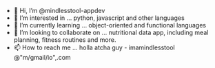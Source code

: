 - 👋 Hi, I’m @mindlesstool-appdev
- 👀 I’m interested in ... python, javascript and other languages
- 🌱 I’m currently learning ... object-oriented and functional languages
- 💞️ I’m looking to collaborate on ... nutritional data app, including meal planning, fitness routines and more.
- 📫 How to reach me ... holla atcha guy - imamindlesstool @"m/gmail/io",.com 


<!---
mindlesstool-appdev/mindlesstool-appdev is a holding cell of madness and contempt.  

This repo will initially 
accumulate files to compile 
into 
an app for nutrition and fitness 
recommendations, including meal planning 
and specialized diet
I'm Calm like a BOMB
--->
